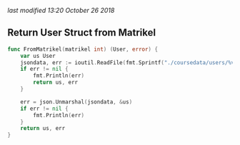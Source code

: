 <i class='last-modified'>last modified 13:20 October 26 2018</i>
## Return User Struct from Matrikel
```go
func FromMatrikel(matrikel int) (User, error) {
	var us User
	jsondata, err := ioutil.ReadFile(fmt.Sprintf("./coursedata/users/%v/profile.json", matrikel))
	if err != nil {
		fmt.Println(err)
		return us, err
	}

	err = json.Unmarshal(jsondata, &us)
	if err != nil {
		fmt.Println(err)
	}
	return us, err
}
```






